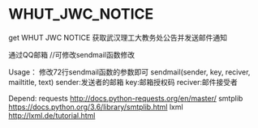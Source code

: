# WHUT_JWC_NOTICE
get WHUT JWC NOTICE 获取武汉理工大教务处公告并发送邮件通知

通过QQ邮箱  //可修改sendmail函数修改

Usage：
修改72行sendmail函数的参数即可
sendmail(sender, key, reciver, mailtitle, text)
sender:发送者的邮箱
key:邮箱授权码
reciver:邮件接受者

Depend:
requests http://docs.python-requests.org/en/master/
smtplib https://docs.python.org/3.6/library/smtplib.html
lxml http://lxml.de/tutorial.html
